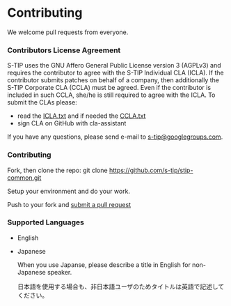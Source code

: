 # Contributing

We welcome pull requests from everyone.

### Contributors License Agreement

S-TIP uses the GNU Affero General Public License version 3 (AGPLv3) and requires the contributor to agree with the 
S-TIP Individual CLA (ICLA). If the contributor submits patches on behalf of a company, 
then additionally the S-TIP Corporate CLA (CCLA) must be agreed. 
Even if the contributor is included in such CCLA, she/he is still required to agree with the ICLA. 
To submit the CLAs please:
* read the [ICLA.txt](ICLA.txt) and if needed the [CCLA.txt](CCLA.txt)
* sign CLA on GitHub with cla-assistant

If you have any questions, please send e-mail to s-tip@googlegroups.com.

### Contributing

Fork, then clone the repo:
git clone https://github.com/s-tip/stip-common.git

Setup your environment and do your work.

Push to your fork and [submit a pull request](https://github.com/s-tip/stip-common/compare/)

### Supported Languages
* English 
* Japanese

    When you use Japanse, please describe a title in English for non-Japanese speaker.
    
    日本語を使用する場合も、非日本語ユーザのためタイトルは英語で記述してください。
